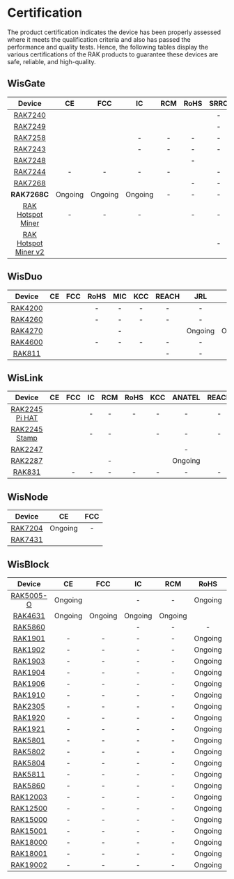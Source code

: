 # Certification

The product certification indicates the device has been properly assessed where it meets the qualification criteria and also has passed the performance and quality tests. Hence, the following tables display the various certifications of the RAK products to guarantee these devices are safe, reliable, and high-quality.

## WisGate

|                                                  Device                                                       |                                                           CE                                                               |                                                          FCC                                                                |                                                 IC                                                            |                                                               RCM                                                               |                                                                   RoHS                                                                   |                                              SRRC                                               |  MIC  |                                                            KCC                                                            |  OFCA   |                                              IMDA                                                 |                                                         ANATEL                                                          |                                              Ukraine                                               |                                                            IP67                                                            |                                                                 UKCA                                                            |                                                  REACH                                       |     JRL    |      EAC     |       FAC     |       FSB     |     SUBTEL    |      NOM      |     IFETEL    |       NTC     |      BSMI     |       NCC     |       MIC     |      ERP      |
| :-----------------------------------------------------------------------------------------------------------: | :------------------------------------------------------------------------------------------------------------------------: | :-------------------------------------------------------------------------------------------------------------------------: | :-----------------------------------------------------------------------------------------------------------: | :-----------------------------------------------------------------------------------------------------------------------------: | :--------------------------------------------------------------------------------------------------------------------------------------: | :---------------------------------------------------------------------------------------------: | :---: | :-----------------------------------------------------------------------------------------------------------------------: | :-----: | :-----------------------------------------------------------------------------------------------: | :---------------------------------------------------------------------------------------------------------------------: | :------------------------------------------------------------------------------------------------: | :------------------------------------------------------------------------------------------------------------------------: | :-----------------------------------------------------------------------------------------------------------------------------: | :------------------------------------------------------------------------------------------: | :--------: | :----------: | :-----------: | :-----------: | :-----------: | :-----------: | :-----------: | :-----------: | :-----------: | :-----------: | :-----------: | :-----------: |
|           <a href="/Product-Categories/WisGate/RAK7240/Overview/" target="_blank"> RAK7240 </a>               |           [](https://downloads.rakwireless.com/LoRa/RAK7240/Certification-Report/RAK7240_CE_Certificate.zip)               |          [](https://downloads.rakwireless.com/LoRa/RAK7240/Certification-Report/RAK7240_FCC_Certificate.zip)                | [](https://downloads.rakwireless.com/LoRa/RAK7240/Certification-Report/RAK7249_RAK7240_IC_Cert.pdf)           |               [](https://downloads.rakwireless.com/LoRa/RAK7240/Certification-Report/RAK7240-RCM_Test_Report.zip)               |              [](https://downloads.rakwireless.com/LoRa/RAK7240/Certification-Report/RAK-ROHS-ATL202011241747R01-Report.pdf)              |                                                -                                                |   -   |                                                             -                                                             |    -    |                                                -                                                  | [](https://downloads.rakwireless.com/LoRa/RAK7240/Certification-Report/RAK7240_Anatel_Certificado%2017194-20-10145.pdf) |                                                 -                                                  |                                                             -                                                              |                                                                  -                                                              |                                                    -                                         |      -     |       -      |       -       |       -       |       -       |       -       |       -       |       -       |       -       |       -       |       -       |       -       |
|           <a href="/Product-Categories/WisGate/RAK7249/Overview/" target="_blank"> RAK7249 </a>               | [](https://downloads.rakwireless.com/LoRa/DIY-Gateway-RAK7249/Certification-Report/RAK7249_RED%28CE%29_Certificate.zip)    |    [](https://downloads.rakwireless.com/LoRa/DIY-Gateway-RAK7249/Certification-Report/RAK7249_FCC_Certificate.zip)          |[](https://downloads.rakwireless.com/LoRa/DIY-Gateway-RAK7249/Certification-Report/RAK7249_RAK7240_IC_Cert.pdf)|         [](https://downloads.rakwireless.com/LoRa/DIY-Gateway-RAK7249/Certification-Report/RAK7249-RCM_Test_Report.zip)         |      [](https://downloads.rakwireless.com/LoRa/DIY-Gateway-RAK7249/Certification-Report/RAK7249-ROHS-ATL20191105773R01-Report.pdf)       |                                                -                                                |   -   |                                                             -                                                             |    -    |                                                -                                                  |                                                            -                                                            |                                                 -                                                  | [](https://downloads.rakwireless.com/LoRa/DIY-Gateway-RAK7249/Certification-Report/RAK7249_Enclosure_IP67_Test_Report.pdf) |                                                                  -                                                              |                                                    -                                         |      -     |    Ongoing   |    Ongoing    |    Ongoing    |       -       |       -       |       -       |       -       |       -       |       -       |       -       |       -       |
|           <a href="/Product-Categories/WisGate/RAK7258/Overview/" target="_blank"> RAK7258 </a>               |    [](https://downloads.rakwireless.com/LoRa/Indoor-Gateway-RAK7258/Certification-Report/RAK7258_CE_Certificate.zip)       |  [](https://downloads.rakwireless.com/LoRa/Indoor-Gateway-RAK7258/Certification-Report/RAK7258_FCC_Certificate.zip)         |                                                  -                                                            |                                                                -                                                                |                                                                    -                                                                     |                                                -                                                |   -   | [](https://downloads.rakwireless.com/LoRa/Indoor-Gateway-RAK7258/Certification-Report/RAK7258%20_%20KC_certification.pdf) |    -    |                                                -                                                  |                                                            -                                                            |                                                 -                                                  |                                                             -                                                              |                                                                  -                                                              |                                                    -                                         |      -     |       -      |       -       |       -       |       -       |       -       |       -       |       -       |       -       |       -       |       -       |       -       |
|           <a href="/Product-Categories/WisGate/RAK7243/Overview/" target="_blank"> RAK7243 </a>               |  [](https://downloads.rakwireless.com/LoRa/Pilot-Gateway-Pro-RAK7243/Certification-Report/RAK7243_CE_Certificate.zip)      | [](https://downloads.rakwireless.com/LoRa/Pilot-Gateway-Pro-RAK7243/Certification-Report/RAK7243_FCC_Certificate.zip)       |                                                  -                                                            |                                                                -                                                                |                                                                    -                                                                     |                                                -                                                |   -   |                                                             -                                                             |    -    |                                                -                                                  |                                                            -                                                            |                                                 -                                                  |                                                             -                                                              |                                                                  -                                                              |                                                    -                                         |      -     |       -      |       -       |       -       |       -       |       -       |       -       |       -       |       -       |       -       |       -       |       -       |
|           <a href="/Product-Categories/WisGate/RAK7248/Overview/" target="_blank"> RAK7248 </a>               |              [](https://downloads.rakwireless.com/LoRa/RAK7248/Certification/RAK7248_CE_Certification.zip)                 |            [](https://downloads.rakwireless.com/LoRa/RAK7248/Certification/RAK7248_FCC_Certification.zip)                   |    [](https://downloads.rakwireless.com/LoRa/RAK7248/Certification/RAK7248_IC_Certification.zip)              | [](https://downloads.rakwireless.com/LoRa/RAK7248/Certification/RAK7248_RCM_Certification.rar)                                  |                                                                    -                                                                     | [](https://downloads.rakwireless.com/LoRa/RAK7248/Certification/RAK7248_SRRC_certification.zip) |   -   |                                                          Ongoing                                                          | Ongoing | [](https://downloads.rakwireless.com/LoRa/RAK7248/Certification/RAK7248_IMDA_Certification.zip)   |                                                            -                                                            | [](https://downloads.rakwireless.com/LoRa/RAK7248/Certification/RAK7248_Ukraine_Certification.rar) |                                                             -                                                              |                                                                  -                                                              |                                                    -                                         |      -     |       -      |       -       |       -       |       -       |       -       |       -       |       -       |       -       |       -       |       -       |       -       |
|           <a href="/Product-Categories/WisGate/RAK7244/Overview/" target="_blank"> RAK7244 </a>               |                                                            -                                                               |                                                           -                                                                 |                                                  -                                                            |                                                                -                                                                | [](https://downloads.rakwireless.com/LoRa/Developer-LoRaWAN-Gateway-RAK7244%26RAK7244P/Certification/ROHS-ATL202012091807R01-Report.pdf) |                                                -                                                |   -   |                                                             -                                                             |    -    |                                                -                                                  |                                                            -                                                            |                                                 -                                                  |                                                             -                                                              |                                                                  -                                                              |                                                    -                                         |      -     |       -      |       -       |       -       |       -       |       -       |       -       |       -       |       -       |       -       |       -       |       -       |
|           <a href="/Product-Categories/WisGate/RAK7268/Overview/" target="_blank"> RAK7268 </a>               |               [](https://downloads.rakwireless.com/LoRa/RAK7268/Certification/RAK7268RAK7268C_CE_Cert.zip)                 |            [](https://downloads.rakwireless.com/LoRa/RAK7268/Certification/RAK7268_FCC_cert.zip)                            |         [](https://downloads.rakwireless.com/LoRa/RAK7268/Certification/RAK7268_IC_cert.zip)                  |                   [](https://downloads.rakwireless.com/LoRa/RAK7268/Certification/RCM%C2%A0cert_RAK7268%26RAK7268C.pdf)         |                                                                    -                                                                     |                                                -                                                |   -   |          [](https://downloads.rakwireless.com/LoRa/RAK7268/Certification/RAK7268_RAK7268C_KC%20certification.pdf)         |    -    |                                                -                                                  |                    [](https://downloads.rakwireless.com/LoRa/RAK7268/Certification/RAK7268_ANATEL_cert.zip)             |                                                 -                                                  |                                                             -                                                              |                                                                  -                                                              |                                                    -                                         |      -     |       -      |       -       |       -       |       -       |       -       |       -       |       -       |       -       |       -       |       -       |       -       | 
|                                               **RAK7268C**                                                    |                                                         Ongoing                                                            |                                                        Ongoing                                                              |                                               Ongoing                                                         |                                                                -                                                                |                                                                    -                                                                     |                                                -                                                |   -   |                                                             -                                                             |    -    |                                                -                                                  |                                                            -                                                            |                                                 -                                                  |                                                             -                                                              |                                                                  -                                                              |                                                    -                                         |      -     |       -      |       -       |       -       |       -       |       -       |       -       |       -       |       -       |       -       |       -       |       -       |
| <a href="/Product-Categories/WisGate/RAK-Hotspot-Miner/Overview/" target="_blank"> RAK Hotspot Miner </a>     |                                                            -                                                               |                                                           -                                                                 |                                                  -                                                            | [](https://downloads.rakwireless.com/LoRa/RAK_Hotspot_Miner/Certification/RCMA0210312001RCM%20cert-RAK7248%20RCM_Australia.pdf) |                                                                    -                                                                     |                                                -                                                |   -   |                                                             -                                                             |    -    |                                                -                                                  |                                                            -                                                            |                                                 -                                                  |                                                             -                                                              |                                                                  -                                                              |                                                    -                                         |      -     |       -      |       -       |       -       |       -       |       -       |       -       |       -       |       -       |       -       |       -       |       -       |
| <a href="/Product-Categories/WisGate/RAK-Hotspot-Miner-v2/Overview/" target="_blank"> RAK Hotspot Miner v2</a>| [](https://downloads.rakwireless.com/LoRa/RAK_Hotspot_Miner/Certification/AT%2050501450%200001_Hotspot%20Miner_CE_cert.pdf)| [](https://downloads.rakwireless.com/LoRa/RAK_Hotspot_Miner/Certification/2AF6B-RAK7248%20JAB_Hotspot%20Miner_FCC_cert.pdf) |  [](https://downloads.rakwireless.com/LoRa/RAK_Hotspot_Miner/Certification/Hotspot%20Miner_IC_report.pdf)     | [](https://downloads.rakwireless.com/LoRa/RAK_Hotspot_Miner/Certification/RCMA0210312001RCM%20cert-RAK7248%20RCM_Australia.pdf) |  [](https://downloads.rakwireless.com/LoRa/RAK_Hotspot_Miner/Certification/ROHS%20REPORT.pdf)                                            |                                                -                                                |   -   |                                                         Ongoing                                                           |    -    |[](https://downloads.rakwireless.com/LoRa/RAK_Hotspot_Miner/Certification/IMDA%20Certification.rar)|                                                            -                                                            |                                                 -                                                  |                                                             -                                                              | [](https://downloads.rakwireless.com/LoRa/RAK_Hotspot_Miner/Certification/AW%2050501452%200001_Hotspot%20Miner_UKCA_cert.pdf)   | [](https://downloads.rakwireless.com/LoRa/RAK_Hotspot_Miner/Certification/REACH%20REPORT.PDF)|   Ongoing  |       -      |       -       |       -       |    Ongoing    |    Ongoing    |    Ongoing    |    Ongoing    |    Ongoing    |    Ongoing    |    Ongoing    |    Ongoing    |

## WisDuo

|                                           Device                                            |                                                         CE                                                         |                                                    FCC                                                     |                                                    RoHS                                                     |                                                    MIC                                                     |                                                     KCC                                                      |                                                  REACH                                                         |    JRL   |      EMC      |  
| :-----------------------------------------------------------------------------------------: | :----------------------------------------------------------------------------------------------------------------: | :--------------------------------------------------------------------------------------------------------: | :---------------------------------------------------------------------------------------------------------: | :--------------------------------------------------------------------------------------------------------: | :----------------------------------------------------------------------------------------------------------: | :------------------------------------------------------------------------------------------------------------: | :------: | :-----------: |
| <a href="/Product-Categories/WisDuo/RAK4200-Module/Overview/" target="_blank"> RAK4200 </a> |        [](https://downloads.rakwireless.com/LoRa/RAK4200/Certification-Report/RAK4200H_CE_Certificate.zip)         |   [](https://downloads.rakwireless.com/LoRa/RAK4200/Certification-Report/RAK4200_FCC_certification.zip)    |                                                      -                                                      |                                                     -                                                      |                                                      -                                                       |                                                    -                                                           |     -    |       -       |
| <a href="/Product-Categories/WisDuo/RAK4260-Module/Overview/" target="_blank"> RAK4260 </a> | [](https://downloads.rakwireless.com/LoRa/RAK4260/Certification-Report/RAK4260H-CE-ATL20191108787-Certificate.pdf) | [](https://downloads.rakwireless.com/LoRa/RAK4260/Certification-Report/RAK4260H-FCC-2AF6B-Certificate.pdf) |                                                      -                                                      |                                                     -                                                      |                                                      -                                                       |                                                    -                                                           |     -    |       -       |
| <a href="/Product-Categories/WisDuo/RAK4270-Module/Overview/" target="_blank"> RAK4270 </a> |           [](https://downloads.rakwireless.com/LoRa/RAK4270/Certification-Report/CE%20Certification.zip)           |      [](https://downloads.rakwireless.com/LoRa/RAK4270/Certification-Report/FCC%20Certification.zip)       |   [](https://downloads.rakwireless.com/LoRa/RAK4270/Certification-Report/RoHS%20168304609a%20001.pdf)       |                                                     -                                                      |                                                  [](https://downloads.rakwireless.com/LoRa/RAK4270/Certification-Report/RAK4270%28H%29_KC_cert.pdf)                                                     | [](https://downloads.rakwireless.com/LoRa/RAK4270/Certification-Report/REACH%20168304609b%20001-212SVHCs.pdf)  | Ongoing  |    Ongoing    |
| <a href="/Product-Categories/WisDuo/RAK4600-Module/Overview/" target="_blank"> RAK4600 </a> |         [](https://downloads.rakwireless.com/LoRa/RAK4600/Certification/RAK4600%20CE%20Certification.zip)          |     [](https://downloads.rakwireless.com/LoRa/RAK4600/Certification/RAK4600%20FCC%20Certification.zip)     |                                                      -                                                      |                                                     -                                                      |                                                      -                                                       |                                                    -                                                           |     -    |       -       |
|  <a href="/Product-Categories/WisDuo/RAK811-Module/Overview/" target="_blank"> RAK811 </a>  |       [](https://downloads.rakwireless.com/LoRa/RAK811/Certification_Report/RAK811%20CE%20Certification.rar)       | [](https://downloads.rakwireless.com/LoRa/RAK811/Certification_Report/RAK811%C2%A0FCC%20Certification.rar) | [](https://downloads.rakwireless.com/LoRa/RAK811/Certification_Report/RAK811%C2%A0ROSH%20Certification.rar) | [](https://downloads.rakwireless.com/LoRa/RAK811/Certification_Report/RAK811%C2%A0MIC%20Certification.rar) | [](https://downloads.rakwireless.com/LoRa/RAK811/Certification_Report/RAK811_KCC%C2%A0%28Certificate%29.pdf) |                                                    -                                                           |     -    |       -       |

## WisLink

|                                                  Device                                                   |                                                               CE                                                                |                                                                           FCC                                                                           |                                                       IC                                                        |                                                             RCM                                                             |                                                        RoHS                                                                    |                                                             KCC                                                             |  ANATEL |                                                         REACH                                                                     |
| :-------------------------------------------------------------------------------------------------------: | :-----------------------------------------------------------------------------------------------------------------------------: | :-----------------------------------------------------------------------------------------------------------------------------------------------------: | :-------------------------------------------------------------------------------------------------------------: | :-------------------------------------------------------------------------------------------------------------------------: | :----------------------------------------------------------------------------------------------------------------------------: | :-------------------------------------------------------------------------------------------------------------------------: | :-----: | :-------------------------------------------------------------------------------------------------------------------------------: |
|    <a href="/Product-Categories/WisLink/RAK2245-Pi-HAT/Overview/" target="_blank"> RAK2245 Pi HAT </a>    |        [](https://downloads.rakwireless.com/LoRa/RAK2245-Pi-HAT/Certification-Report/RAK2245_Pi_HAT_CE_Certificate.zip)         |                    [](https://downloads.rakwireless.com/LoRa/RAK2245-Pi-HAT/Certification-Report/RAK2245_Pi_HAT_FCC_Certificate.zip)                    |                                                        -                                                        |                                                              -                                                              |                                                     -                                                                          |                                                              -                                                              |    -    |                                                          -                                                                        |
| <a href="/Product-Categories/WisLink/RAK2245-Stamp-Edition/Overview/" target="_blank"> RAK2245 Stamp </a> |               [](https://downloads.rakwireless.com/LoRa/RAK2245/Certification-Report/RAK2245_CE_Certificate.zip)                |                           [](https://downloads.rakwireless.com/LoRa/RAK2245/Certification-Report/RAK2245_FCC_Certificate.zip)                           |                                                        -                                                        |                                                              -                                                              | [](https://downloads.rakwireless.com/LoRa/RAK2245/Certification-Report/ROHS-ATL202012091808R01-Report.pdf)                     |                                                              -                                                              |    -    |                                                          -                                                                        |
|           <a href="/Product-Categories/WisLink/RAK2247/Overview/" target="_blank"> RAK2247 </a>           |              [](https://downloads.rakwireless.com/LoRa/RAK2247-Mini-PCIe/Certification-Report/RAK2247_CE_CERT.zip)              | [](https://downloads.rakwireless.com/LoRa/RAK2247-Mini-PCIe/Certification-Report/Shenzhen%20Rakwireless%202AF6B-RAK2247%20FCC%20Grant%20%28C2PC%29.pdf) | [](https://downloads.rakwireless.com/LoRa/RAK2247-Mini-PCIe/Certification-Report/RAK2247_IC_certificate%20.zip) | [](https://downloads.rakwireless.com/LoRa/RAK2247-Mini-PCIe/Certification-Report/RAK2247-RCM-Declaration-of-Conformity.pdf) |[](https://downloads.rakwireless.com/LoRa/RAK2247-Mini-PCIe/Certification-Report/RAK2247_rohs_SZX20-030350-01_EC_21312990_F.PDF)|           [](https://downloads.rakwireless.com/LoRa/RAK2247-Mini-PCIe/Certification-Report/RAK2247_KC_Certificate.zip)      |    -    | [](https://downloads.rakwireless.com/LoRa/RAK2247-Mini-PCIe/Certification-Report/RAK2247_reach_SZX20-030354-02_EC_21312991_F.pdf) |
|           <a href="/Product-Categories/WisLink/RAK2287/Overview/" target="_blank"> RAK2287 </a>           |           [](https://downloads.rakwireless.com/LoRa/RAK2287-Mini-PCIe/Certification/RAK2287%20CE%20certification.zip)           |                      [](https://downloads.rakwireless.com/LoRa/RAK2287-Mini-PCIe/Certification/RAK2287%20FCC%20certification.zip)                       |   [](https://downloads.rakwireless.com/LoRa/RAK2287-Mini-PCIe/Certification/RAK2287%20IC%20certification.zip)   |                                                              -                                                              |[](https://downloads.rakwireless.com/LoRa/RAK2287-Mini-PCIe/Certification-Report/2287%20rohs%20report.pdf)                      |        [](https://downloads.rakwireless.com/LoRa/RAK2287-Mini-PCIe/Certification-Report/RAK2287_KCC_Certificate.zip)        | Ongoing | [](https://downloads.rakwireless.com/LoRa/RAK2287-Mini-PCIe/Certification-Report/2287%20reach%20report.pdf)                       |
|            <a href="/Product-Categories/WisLink/RAK831/Overview/" target="_blank"> RAK831 </a>            | [](https://downloads.rakwireless.com/LoRa/RAK831-LoRa-Gateway/Certification-Report/CE%20Label%20and%20Label%20location_RED.pdf) |                                                                            -                                                                            |                                                        -                                                        |                                                              -                                                              |                                                     -                                                                          |                                                              -                                                              |    -    |                                                          -                                                                        |

## WisNode

|                                        Device                                         |                                                 CE                                                 |                                                 FCC                                                 |
| :-----------------------------------------------------------------------------------: | :------------------------------------------------------------------------------------------------: | :-------------------------------------------------------------------------------------------------: |
| <a href="/Product-Categories/WisNode/RAK7204/Overview/" target="_blank"> RAK7204 </a> |                                              Ongoing                                               |                                                  -                                                  |
| <a href="/Product-Categories/WisNode/RAK7431/Overview/" target="_blank"> RAK7431 </a> | [](https://downloads.rakwireless.com/LoRa/RAK7431/Certification-Report/RAK7431_CE_Certificate.zip) | [](https://downloads.rakwireless.com/LoRa/RAK7431/Certification-Report/RAK7431_FCC_Certificate.zip) |

## WisBlock

|                                       Device                                               |                                              CE                                               |                                                                               FCC                                                                               |     IC   |    RCM   |                                               RoHS                                                          |   KCC   |  REACH  |                                                                         EMC                                                                                |  
| :----------------------------------------------------------------------------------------: | :-------------------------------------------------------------------------------------------: | :-------------------------------------------------------------------------------------------------------------------------------------------------------------: |:-------: | :------: | :---------------------------------------------------------------------------------------------------------: | :-----: | :-----: | :--------------------------------------------------------------------------------------------------------------------------------------------------------: |
| <a href="/Product-Categories/WisBlock/RAK5005-O/Overview/" target="_blank"> RAK5005-O </a> |                                            Ongoing                                            | [](https://downloads.rakwireless.com/LoRa/WisBlock/RAK5005-O/Certification/RSZ201124006-EM-00%C2%A0FCC%C2%A0Part%C2%A015B%C2%A0SDoC%26ICES-003%C2%A0Report.pdf) |    -     |     -    |                                               Ongoing                                                       |    -    | Ongoing | [](https://downloads.rakwireless.com/LoRa/WisBlock/RAK5005-O/Certification/RSZ201124006-EM-01%20EN%2055032%26EN%2055035%26EN%2061000%20EMC%20Report.pdf)   |
| <a href="/Product-Categories/WisBlock/RAK4631/Overview/" target="_blank"> RAK4631 </a>     |                                            Ongoing                                            |                                                                             Ongoing                                                                             | Ongoing  | Ongoing  | [](https://downloads.rakwireless.com/LoRa/RAK4630/Certification/RAK4630RAK4631rohs%20report.pdf)            | Ongoing |    -    |                                                                          -                                                                                 |
| <a href="/Product-Categories/WisBlock/RAK5860/Overview/" target="_blank"> RAK5860 </a>     | [](https://downloads.rakwireless.com/LoRa/WisBlock/RAK5860/Certification/RAK5860_CE_Cert.zip) |               [](https://downloads.rakwireless.com/LoRa/WisBlock/RAK5860/Certification/Shenzhen%20Rakwireless%202AF6B-RAK5860%20FCC%20Grant.pdf)                |    -     |     -    |                                                  -                                                          |   -     |    -    |                                                                          -                                                                                 |
| <a href="/Product-Categories/WisBlock/RAK1901/Overview/" target="_blank"> RAK1901 </a>     |                                              -                                                |                                                                                 -                                                                               |    -     |     -    |                                               Ongoing                                                       |   -     | Ongoing |                                                                          -                                                                                 |
| <a href="/Product-Categories/WisBlock/RAK1902/Overview/" target="_blank"> RAK1902 </a>     |                                              -                                                |                                                                                 -                                                                               |    -     |     -    |                                               Ongoing                                                       |   -     ||Ongoing |                                                                          -                                                                                 |
| <a href="/Product-Categories/WisBlock/RAK1903/Overview/" target="_blank"> RAK1903 </a>     |                                              -                                                |                                                                                 -                                                                               |    -     |     -    |                                               Ongoing                                                       |   -     | Ongoing |                                                                          -                                                                                 |
| <a href="/Product-Categories/WisBlock/RAK1904/Overview/" target="_blank"> RAK1904 </a>     |                                              -                                                |                                                                                 -                                                                               |    -     |     -    |                                               Ongoing                                                       |   -     | Ongoing |                                                                          -                                                                                 |
| <a href="/Product-Categories/WisBlock/RAK1906/Overview/" target="_blank"> RAK1906 </a>     |                                              -                                                |                                                                                 -                                                                               |    -     |     -    |                                               Ongoing                                                       |   -     | Ongoing |                                                                          -                                                                                 |
| <a href="/Product-Categories/WisBlock/RAK1910/Overview/" target="_blank"> RAK1910 </a>     |                                              -                                                |                                                                                 -                                                                               |    -     |     -    |                                               Ongoing                                                       |   -     | Ongoing |                                                                          -                                                                                 |
| <a href="/Product-Categories/WisBlock/RAK2305/Overview/" target="_blank"> RAK2305 </a>     |                                              -                                                |                                                                                 -                                                                               |    -     |     -    |                                               Ongoing                                                       |   -     | Ongoing |                                                                          -                                                                                 |
| <a href="/Product-Categories/WisBlock/RAK1920/Overview/" target="_blank"> RAK1920 </a>     |                                              -                                                |                                                                                 -                                                                               |    -     |     -    |                                               Ongoing                                                       |   -     | Ongoing |                                                                          -                                                                                 |
| <a href="/Product-Categories/WisBlock/RAK1921/Overview/" target="_blank"> RAK1921 </a>     |                                              -                                                |                                                                                 -                                                                               |    -     |     -    |                                               Ongoing                                                       |   -     | Ongoing |                                                                          -                                                                                 |
| <a href="/Product-Categories/WisBlock/RAK5801/Overview/" target="_blank"> RAK5801 </a>     |                                              -                                                |                                                                                 -                                                                               |    -     |     -    |                                               Ongoing                                                       |   -     | Ongoing |                                                                          -                                                                                 |
| <a href="/Product-Categories/WisBlock/RAK5802/Overview/" target="_blank"> RAK5802 </a>     |                                              -                                                |                                                                                 -                                                                               |    -     |     -    |                                               Ongoing                                                       |   -     | Ongoing |                                                                          -                                                                                 |
| <a href="/Product-Categories/WisBlock/RAK5804/Overview/" target="_blank"> RAK5804 </a>     |                                              -                                                |                                                                                 -                                                                               |    -     |     -    |                                               Ongoing                                                       |   -     | Ongoing |                                                                          -                                                                                 |
| <a href="/Product-Categories/WisBlock/RAK5811/Overview/" target="_blank"> RAK5811 </a>     |                                              -                                                |                                                                                 -                                                                               |    -     |     -    |                                               Ongoing                                                       |   -     | Ongoing |                                                                          -                                                                                 |
| <a href="/Product-Categories/WisBlock/RAK5860/Overview/" target="_blank"> RAK5860 </a>     |                                              -                                                |                                                                                 -                                                                               |    -     |     -    |                                               Ongoing                                                       |   -     | Ongoing |                                                                          -                                                                                 |
| <a href="/Product-Categories/WisBlock/RAK12003/Overview/" target="_blank"> RAK12003 </a>   |                                              -                                                |                                                                                 -                                                                               |    -     |     -    |                                               Ongoing                                                       |   -     | Ongoing |                                                                          -                                                                                 |
| <a href="/Product-Categories/WisBlock/RAK12500/Overview/" target="_blank"> RAK12500 </a>   |                                              -                                                |                                                                                 -                                                                               |    -     |     -    |                                               Ongoing                                                       |   -     | Ongoing |                                                                          -                                                                                 |
| <a href="/Product-Categories/WisBlock/RAK15000/Overview/" target="_blank"> RAK15000 </a>   |                                              -                                                |                                                                                 -                                                                               |    -     |     -    |                                               Ongoing                                                       |   -     | Ongoing |                                                                          -                                                                                 |
| <a href="/Product-Categories/WisBlock/RAK15001/Overview/" target="_blank"> RAK15001 </a>   |                                              -                                                |                                                                                 -                                                                               |    -     |     -    |                                               Ongoing                                                       |   -     | Ongoing |                                                                          -                                                                                 |
| <a href="/Product-Categories/WisBlock/RAK18000/Overview/" target="_blank"> RAK18000 </a>   |                                              -                                                |                                                                                 -                                                                               |    -     |     -    |                                               Ongoing                                                       |   -     | Ongoing |                                                                          -                                                                                 |
| <a href="/Product-Categories/WisBlock/RAK18001/Overview/" target="_blank"> RAK18001 </a>   |                                              -                                                |                                                                                 -                                                                               |    -     |     -    |                                               Ongoing                                                       |   -     | Ongoing |                                                                          -                                                                                 |
| <a href="/Product-Categories/WisBlock/RAK19002/Overview/" target="_blank"> RAK19002 </a>   |                                              -                                                |                                                                                 -                                                                               |    -     |     -    |                                               Ongoing                                                       |   -     | Ongoing |                                                                          -                                                                                 |